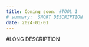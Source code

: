 ```yaml
---
title: Coming soon. #TOOL 1
# summary:  SHORT DESCRIPTION
date: 2024-01-01
---
```


#LONG DESCRIPTION


